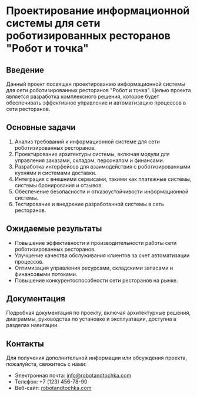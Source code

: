 # Проектирование информационной системы для сети роботизированных ресторанов "Робот и точка"

## Введение

Данный проект посвящен проектированию информационной системы для сети роботизированных ресторанов "Робот и точка". Целью проекта является разработка комплексного решения, которое будет обеспечивать эффективное управление и автоматизацию процессов в сети ресторанов.

## Основные задачи

1. Анализ требований к информационной системе для сети роботизированных ресторанов.
2. Проектирование архитектуры системы, включая модули для управления заказами, складом, персоналом и финансами.
3. Разработка интерфейсов для взаимодействия с роботизированными кухнями и системами доставки.
4. Интеграция с внешними сервисами, такими как платежные системы, системы бронирования и отзывов.
5. Обеспечение безопасности и отказоустойчивости информационной системы.
6. Тестирование и внедрение разработанной системы в сеть ресторанов.

## Ожидаемые результаты

- Повышение эффективности и производительности работы сети роботизированных ресторанов.
- Улучшение качества обслуживания клиентов за счет автоматизации процессов.
- Оптимизация управления ресурсами, складскими запасами и финансовыми потоками.
- Повышение конкурентоспособности сети ресторанов на рынке.

## Документация

Подробная документация по проекту, включая архитектурные решения, диаграммы, руководства по установке и эксплуатации, доступна в разделах навигации.

## Контакты

Для получения дополнительной информации или обсуждения проекта, пожалуйста, свяжитесь с нами:

- Электронная почта: info@robotandtochka.com
- Телефон: +7 (123) 456-78-90
- Веб-сайт: [robotandtochka.com](https://robotandtochka.com)
